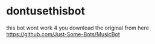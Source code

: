 # dontusethisbot
this bot wont work 4 you download the original from here https://github.com/Just-Some-Bots/MusicBot
